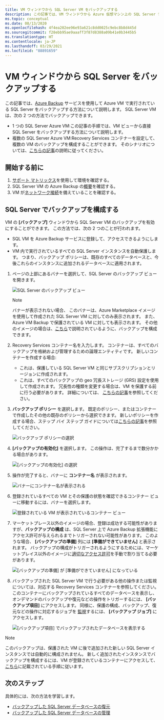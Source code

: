 ```yaml
---
title: VM ウィンドウから SQL Server VM をバックアップする
description: この記事では、VM ウィンドウから Azure 仮想マシン上の SQL Server データベースをバックアップする方法について説明します。
ms.topic: conceptual
ms.date: 08/13/2020
ms.openlocfilehash: 4f4ea202ee96e93a621c8dd0025c9ebc8b8d445d
ms.sourcegitcommit: f28ebb95ae9aaaff3f87d8388a09b41e0b3445b5
ms.translationtype: HT
ms.contentlocale: ja-JP
ms.lasthandoff: 03/29/2021
ms.locfileid: "88891659"
---
```

# <a name="back-up-a-sql-server-from-the-vm-pane"></a>VM ウィンドウから SQL Server をバックアップする

この記事では、[Azure Backup](backup-overview.md) サービスを使用して Azure VM で実行されている SQL Server をバックアップする方法について説明します。 SQL Server VM は、次の 2 つの方法でバックアップできます。

- 1 つの SQL Server Azure VM:この記事の手順では、VM ビューから直接 SQL Server をバックアップする方法について説明します。
- 複数の SQL Server Azure VM:Recovery Services コンテナーを設定して、複数の VM のバックアップを構成することができます。 そのシナリオについては、[こちらの記事](backup-sql-server-database-azure-vms.md)の説明に従ってください。

## <a name="before-you-start"></a>開始する前に

1. [サポート マトリックス](sql-support-matrix.md)を使用して環境を確認する。
2. SQL Server VM の Azure Backup の[概要](backup-azure-sql-database.md)を確認する。
3. VM が[ネットワーク接続](backup-sql-server-database-azure-vms.md#establish-network-connectivity)を備えていることを確認する。

## <a name="configure-backup-on-the-sql-server"></a>SQL Server でバックアップを構成する

VM の **[バックアップ]** ウィンドウから SQL Server VM のバックアップを有効にすることができます。 この方法では、次の 2 つのことが行われます。

- SQL VM を Azure Backup サービスに登録して、アクセスできるようにします。
- VM 内で実行されているすべての SQL Server インスタンスを自動保護します。 つまり、バックアップ ポリシーは、既存のすべてのデータベースと、今後これらのインスタンスに追加されるデータベースに適用されます。

1. ページの上部にあるバナーを選択して、SQL Server のバックアップ ビューを開きます。

    ![SQL Server のバックアップ ビュー](./media/backup-sql-server-vm-from-vm-pane/sql-server-backup-view.png)

    >[!NOTE]
    >バナーが表示されない場合、 このバナーは、Azure Marketplace イメージを使用して作成された SQL Server VM に対してのみ表示されます。 また、Azure VM Backup で保護されている VM に対しても表示されます。 その他のイメージの場合は、[こちら](backup-sql-server-database-azure-vms.md)で説明されているように、バックアップを構成できます。

2. Recovery Services コンテナー名を入力します。 コンテナーは、すべてのバックアップを格納および管理するための論理エンティティです。 新しいコンテナーを作成する場合:

    - これは、保護している SQL Server VM と同じサブスクリプションとリージョンに作成されます。
    - これは、すべてのバックアップの geo 冗長ストレージ (GRS) 設定を使用して作成されます。 冗長性の種類を変更する場合は、VM を保護する前に行う必要があります。 詳細については、 [こちらの記事](backup-create-rs-vault.md#set-storage-redundancy)を参照してください。

3. **バックアップ ポリシー** を選択します。 既定のポリシー、またはコンテナーで作成したその他の既存のポリシーから選択できます。 新しいポリシーを作成する場合、ステップ バイ ステップ ガイドについては[こちらの記事](backup-sql-server-database-azure-vms.md#create-a-backup-policy)を参照してください。

    ![バックアップ ポリシーの選択](./media/backup-sql-server-vm-from-vm-pane/backup-policy.png)

4. **[バックアップの有効化]** を選択します。 この操作は、完了するまで数分かかる場合があります。

    ![[バックアップの有効化] の選択](./media/backup-sql-server-vm-from-vm-pane/enable-backup.png)

5. 操作が完了すると、バナーに **コンテナー名** が表示されます。

    ![バナーにコンテナー名が表示される](./media/backup-sql-server-vm-from-vm-pane/vault-name.png)

6. 登録されているすべての VM とその保護の状態を確認できるコンテナー ビューに移動するには、バナーを選択します。

    ![登録されている VM が表示されているコンテナー ビュー](./media/backup-sql-server-vm-from-vm-pane/vault-view.png)

7. マーケットプレース以外のイメージの場合、登録は成功する可能性がありますが、**バックアップの構成** は、SQL Server 上で Azure Backup 拡張機能にアクセス許可が与えられるまでトリガーされない可能性があります。 このような場合、 **[バックアップの準備]** 列には **[準備ができていません]** と表示されます。 バックアップの構成がトリガーされるようにするためには、マーケットプレイス以外のイメージに[適切なアクセス許可](backup-azure-sql-database.md#set-vm-permissions)を手動で割り当てる必要があります。

    ![[バックアップの準備] が [準備ができていません] になっている](./media/backup-sql-server-vm-from-vm-pane/backup-readiness-not-ready.png)

8. バックアップされた SQL Server VM で行う必要がある他の操作または監視については、対応する Recovery Services コンテナーを参照してください。 このコンテナーにバックアップされているすべてのデータベースを表示し、オンデマンドのバックアップや復元などの操作をトリガーするには、 **[バックアップ項目]** にアクセスします。 同様に、保護の構成、バックアップ、復元などの操作に対応するジョブを [監視](manage-monitor-sql-database-backup.md)するには、 **[バックアップ ジョブ]** にアクセスします。

    ![[バックアップ項目] でバックアップされたデータベースを表示する](./media/backup-sql-server-vm-from-vm-pane/backup-items.png)

>[!NOTE]
>このバックアップは、保護された VM に後で追加された新しい SQL Server インスタンスでは自動的に構成されません。 新しく追加されたインスタンスでバックアップを構成するには、VM が登録されているコンテナーにアクセスして、[こちら](backup-sql-server-database-azure-vms.md)に記載されている手順に従います。

## <a name="next-steps"></a>次のステップ

具体的には、次の方法を学習します。

- [バックアップした SQL Server データベースの復元](restore-sql-database-azure-vm.md)
- [バックアップした SQL Server データベースの管理](manage-monitor-sql-database-backup.md)
